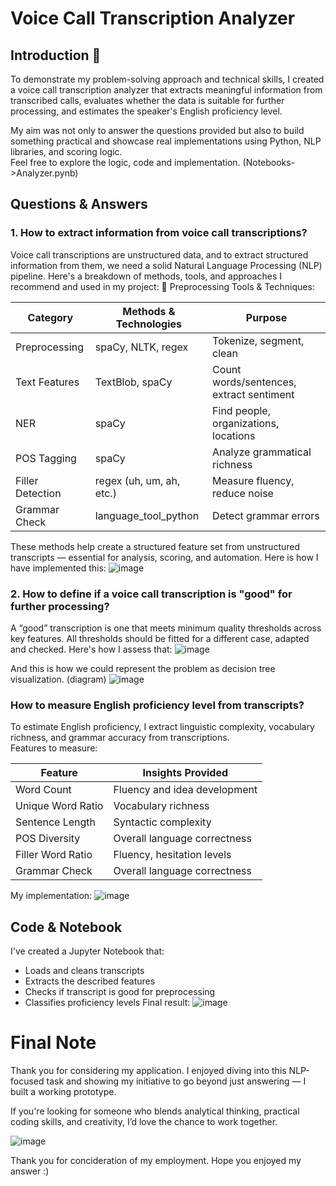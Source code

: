 # Voice Call Transcription Analyzer

## Introduction 👋
To demonstrate my problem-solving approach and technical skills, I created a voice call transcription analyzer that extracts meaningful information from transcribed calls, evaluates whether the data is suitable for further processing, and estimates the speaker's English proficiency level.  

My aim was not only to answer the questions provided but also to build something practical and showcase real implementations using Python, NLP libraries, and scoring logic.  
Feel free to explore the logic, code and implementation. (Notebooks->Analyzer.pynb)

## Questions & Answers
### 1. How to extract information from voice call transcriptions?
Voice call transcriptions are unstructured data, and to extract structured information from them, we need a solid Natural Language Processing (NLP) pipeline. Here's a breakdown of methods, tools, and approaches I recommend and used in my project:
🔧 Preprocessing Tools & Techniques:

| Category       | Methods & Technologies      | Purpose                                  |
|----------------|-----------------------------|------------------------------------------|
| Preprocessing  | spaCy, NLTK, regex          | Tokenize, segment, clean                 |
| Text Features  | TextBlob, spaCy             | Count words/sentences, extract sentiment |
| NER            | spaCy                       | Find people, organizations, locations    |
| POS Tagging    | spaCy                       | Analyze grammatical richness             |
| Filler Detection | regex (uh, um, ah, etc.)  | Measure fluency, reduce noise            |
| Grammar Check  | language_tool_python        | Detect grammar errors                    |

These methods help create a structured feature set from unstructured transcripts — essential for analysis, scoring, and automation.
Here is how I have implemented this:
![image](https://github.com/user-attachments/assets/9e193e81-a643-4a10-b924-2d3578e2b2ac)

### 2. How to define if a voice call transcription is "good" for further processing?
A “good” transcription is one that meets minimum quality thresholds across key features. All thresholds should be fitted for a different case, adapted and checked. Here's how I assess that:
![image](https://github.com/user-attachments/assets/565b1f18-c870-4d82-9312-890bf8ee4178)

And this is how we could represent the problem as decision tree visualization. (diagram)
  ![image](https://github.com/user-attachments/assets/d02baba8-bd87-4537-859e-5cd16b7603d1)

### How to measure English proficiency level from transcripts?
To estimate English proficiency, I extract linguistic complexity, vocabulary richness, and grammar accuracy from transcriptions.  
Features to measure:  

| Feature       | Insights Provided      | 
|----------------|-----------------------------|
| Word Count  | Fluency and idea development        |
| Unique Word Ratio  | Vocabulary richness             | 
| Sentence Length            | 	Syntactic complexity                     | 
| POS Diversity   | 	Overall language correctness                      | 
| Filler Word Ratio  | Fluency, hesitation levels        | 
| Grammar Check  | 	Overall language correctness        | 

My implementation:
![image](https://github.com/user-attachments/assets/5b34018c-2a09-4425-9d53-18b007157a9c)

## Code & Notebook
I've created a Jupyter Notebook that:
* Loads and cleans transcripts
* Extracts the described features
* Checks if transcript is good for preprocessing
* Classifies proficiency levels
Final result:
![image](https://github.com/user-attachments/assets/3680961e-0925-42d9-b51a-1a6d05ca25d4)

# Final Note 
Thank you for considering my application. I enjoyed diving into this NLP-focused task and showing my initiative to go beyond just answering — I built a working prototype.

If you're looking for someone who blends analytical thinking, practical coding skills, and creativity, I’d love the chance to work together.

![image](https://github.com/user-attachments/assets/e20a2d13-9b46-404e-92f8-7ca94afd2120)

Thank you for concideration of my employment. Hope you enjoyed my answer :)
